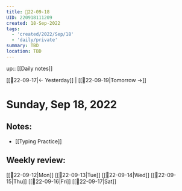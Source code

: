 ```yaml
---
title: 📝22-09-18
UID: 220918111209
created: 18-Sep-2022
tags:
  - 'created/2022/Sep/18'
  - 'daily/private'
summary: TBD
location: TBD
---
```


up:: [[Daily notes]]

[[📝22-09-17|<- Yesterday]] | [[📝22-09-19|Tomorrow ->]]
# Sunday, Sep 18, 2022

## Notes:

- [[Typing Practice]]

## Weekly review:
[[📝22-09-12|Mon]]
[[📝22-09-13|Tue]]
[[📝22-09-14|Wed]]
[[📝22-09-15|Thu]]
[[📝22-09-16|Fri]]
[[📝22-09-17|Sat]]
